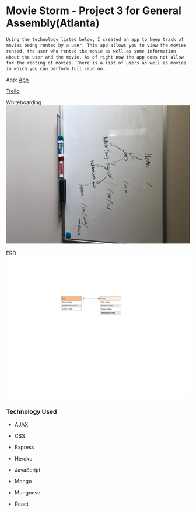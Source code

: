 
# Movie Storm - Project 3 for General Assembly(Atlanta)


    Using the technology listed below, I created an app to keep track of movies being rented by a user. This app allows you to view the movies rented, the user who rented the movie as well as some information about the user and the movie. As of right now the app does not allow for the renting of movies. There is a list of users as well as movies in which you can perform full crud on. 



App: [App](https://movie-storm.herokuapp.com/)


[Trello](https://trello.com/b/sCAzrpbV/movie-storm)


Whiteboarding
![whiteboarding](movie-storm.png)


ERD
![ERD](user-movie.png)


### Technology Used


* AJAX


* CSS


* Express


* Heroku


* JavaScript


* Mongo


* Mongoose


* React
